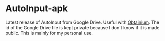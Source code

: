 # AutoInput-apk
Latest release of AutoInput from Google Drive. Useful with [Obtainium](https://github.com/ImranR98/Obtainium).
The id of the Google Drive file is kept private because I don't know if it is made public.
This is mainly for my personal use.
